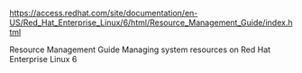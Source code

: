 https://access.redhat.com/site/documentation/en-US/Red_Hat_Enterprise_Linux/6/html/Resource_Management_Guide/index.html

Resource Management Guide
Managing system resources on Red Hat Enterprise Linux 6

